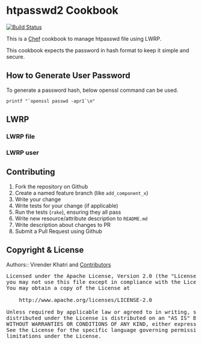 htpasswd2 Cookbook
========================

[![Build Status](https://travis-ci.org/vkhatri/chef-htpasswd2.svg?branch=master)](https://travis-ci.org/vkhatri/chef-htpasswd2)

This is a [Chef] cookbook to manage htpasswd file using LWRP.

This cookbook expects the password in hash format to keep it simple and secure.

## How to Generate User Password

To generate a password hash, below openssl command can be used.

```
printf "`openssl passwd -apr1`\n"
```

## LWRP

### LWRP file

### LWRP user

## Contributing

1. Fork the repository on Github
2. Create a named feature branch (like `add_component_x`)
3. Write your change
4. Write tests for your change (if applicable)
5. Run the tests (`rake`), ensuring they all pass
6. Write new resource/attribute description to `README.md`
7. Write description about changes to PR
8. Submit a Pull Request using Github


## Copyright & License

Authors:: Virender Khatri and [Contributors]

<pre>
Licensed under the Apache License, Version 2.0 (the "License");
you may not use this file except in compliance with the License.
You may obtain a copy of the License at

    http://www.apache.org/licenses/LICENSE-2.0

Unless required by applicable law or agreed to in writing, software
distributed under the License is distributed on an "AS IS" BASIS,
WITHOUT WARRANTIES OR CONDITIONS OF ANY KIND, either express or implied.
See the License for the specific language governing permissions and
limitations under the License.
</pre>


[Chef]: https://www.chef.io/
[Contributors]: https://github.com/vkhatri/chef-htpasswd2/graphs/contributors
